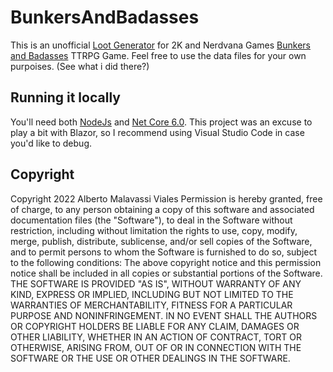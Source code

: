 # BunkersAndBadasses

This is an unofficial [Loot Generator](https://bunkers-and-badasses-app.azurewebsites.net/) for 2K and Nerdvana Games <a href="https://nerdvanagames.myshopify.com/">Bunkers and Badasses</a> TTRPG Game. Feel free to use the data files for your own purpoises. (See what i did there?)

## Running it locally 
You'll need both [NodeJs](https://nodejs.org/en/download/) and [Net Core 6.0](https://dotnet.microsoft.com/en-us/download).
This project was an excuse to play a bit with Blazor, so I recommend using Visual Studio Code in case you'd like to debug.

## Copyright
Copyright 2022 Alberto Malavassi Viales
Permission is hereby granted, free of charge, to any person obtaining a copy of this software and associated documentation files (the "Software"), to deal in the Software without restriction, including without limitation the rights to use, copy, modify, merge, publish, distribute, sublicense, and/or sell copies of the Software, and to permit persons to whom the Software is furnished to do so, subject to the following conditions:
The above copyright notice and this permission notice shall be included in all copies or substantial portions of the Software.
THE SOFTWARE IS PROVIDED "AS IS", WITHOUT WARRANTY OF ANY KIND, EXPRESS OR IMPLIED, INCLUDING BUT NOT LIMITED TO THE WARRANTIES OF MERCHANTABILITY, FITNESS FOR A PARTICULAR PURPOSE AND NONINFRINGEMENT. IN NO EVENT SHALL THE AUTHORS OR COPYRIGHT HOLDERS BE LIABLE FOR ANY CLAIM, DAMAGES OR OTHER LIABILITY, WHETHER IN AN ACTION OF CONTRACT, TORT OR OTHERWISE, ARISING FROM, OUT OF OR IN CONNECTION WITH THE SOFTWARE OR THE USE OR OTHER DEALINGS IN THE SOFTWARE.
